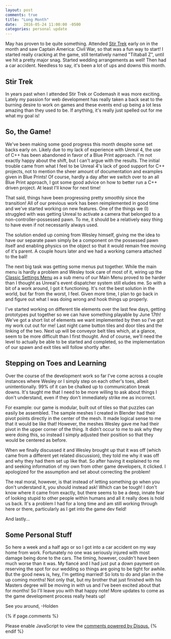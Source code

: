 ```yaml
---
layout: post
comments: true
title: "Long Month"
date:   2016-05-24 11:00:00 -0500
categories: personal update
---
```

May has proven to be quite something. Attended [Stir Trek](http://stirtrek.com/) early on in the month and saw 
Captain America: Civil War, so that was a fun way to start! I started really cracking at the game, still tentatively named
"Tiltaball Z", until we hit a pretty major snag. Started wedding arrangements as well! Then had a car accident. Needless
to say, it's been a lot of ups and downs this month.

Stir Trek
---------
In years past when I attended Stir Trek or Codemash it was more exciting. Lately my passion for web development has really
taken a back seat to the burning desire to work on games and these events end up being a lot less amazing than they used
to be. If anything, it's really just spelled out for me what my goal is! 

So, the Game!
-------------
We've been making some good progress this month despite some set backs early on. Likely due to my lack of experience with
Unreal 4, the use of C++ has been abandoned in favor of a Blue Print approach. I'm not exactly happy about the shift,
but I can't argue with the results. The initial trouble came from what I feel to be Unreal 4's lack of good support for 
C++ projects, not to mention the sheer amount of documentation and examples given in Blue Prints! Of course, hardly
a day after we switch over to an all Blue Print approach, I got some good advice on how to better run a C++ driven project.
At least I'll know for next time!

That said, things have been progressing pretty smoothly since the transition! All of our previous work has been reimplemented
in good time and we've started working on new features. One of the things we (I) struggled with was getting Unreal to 
activate a camera that belonged to a non-controller-possessed pawn. To me, it should be a relatively easy thing to have
even if not necessarily always used. 

The solution ended up coming from Wesley himself, giving me the idea to have our separate pawn simply be a component
on the possessed pawn itself and enabling physics on the object so that it would remain free moving of it's parent. A couple
hours later and we had a working camera attached to the ball!

The next big task was getting some menus put together. While the main menu is hardly a problem and Wesley took care of
most of it, wiring up the [Classic Settings Menu](https://www.unrealengine.com/marketplace/quality-game-settings) as a
sub menu of our Main Menu proved to be harder than I thought as Unreal's event dispatcher system still eludes me. So with
a bit of a work around, I got it functioning. It's not the best solution in the world, but far from the worst, I feel. 
Given more time, I plan to go back in and figure out what I was doing wrong and hook things up properly.

I've started working on different tile elements over the last few days, getting prototypes put together so we can have
something playable by June 17th! We've got a short list of elements we want implemented by then so I've got my work cut out for me!
Last night came button tiles and door tiles and the linking of the two. Next up will be conveyor belt tiles which, at a glance,
seem to be more difficult than I first thought. And of course, we'll need the level to actually be able to be started
and completed, so the implementation of our spawn and exit tiles will follow shortly after. 

Stepping on Toes and Learning
-----------------------------
Over the course of the development work so far I've come across a couple instances where Wesley or I simply step on each
other's toes, albeit unintentionally. 99% of it can be chalked up to communication break downs. It's taught me that I need
to be more willing to ask about things I don't understand, even if they don't immediately strike me as incorrect. 

For example: our game is modular, built out of tiles so that puzzles can easily be assembled. The sample meshes I created
in Blender had their pivot points directly in the center of the mesh. It made logical sense to me that it would be like 
that! However, the meshes Wesley gave me had their pivot in the upper corner of the thing. It didn't occur to me to ask 
why they were doing this, so instead I simply adjusted their position so that they would be centered as before. 

When we finally discussed it and Wesley brought up that it was off (which came from a different yet related discussion),
they told me why it was off and why they had them set up like that. So after having it explained to me and seeking
information of my own from other game developers, it clicked. I apologized for the assumption and set about correcting
the problem! 

The real moral, however, is that instead of letting something go when you don't understand it, you should instead ask!
Which can be tough! I don't know where it came from exactly, but there seems to be a deep, innate fear of looking stupid 
to other people within humans and all it really does is hold us back. It's a problem I had for a long time and am 
still working through here or there, particularly as I get into the game dev field! 

And lastly...

Some Personal Stuff
-------------------
So here a week and a half ago or so I got into a car accident on my way home from work. Fortunately no one was seriously
injured with most damage being done to the cars. The timing, however, couldn't have been much worse than it was. My 
fiancé and I had just put a down payment on reserving the spot for our wedding so things are going to be tight for awhile.
But the good news is, hey, I'm getting married! So lots to do and plan in the up coming months! Not only that, but my
brother that just finished with his Masters degree will be moving in with us and I've been excited about that for months!
So I'll leave you with that happy note! More updates to come as the game development process really heats up!


See you around,
-Holden

{% if page.comments %}
<div id="disqus_thread"></div>
<script>
/**
* RECOMMENDED CONFIGURATION VARIABLES: EDIT AND UNCOMMENT THE SECTION BELOW TO INSERT DYNAMIC VALUES FROM YOUR PLATFORM OR CMS.
* LEARN WHY DEFINING THESE VARIABLES IS IMPORTANT: https://disqus.com/admin/universalcode/#configuration-variables
*/
/*
var disqus_config = function () {
this.page.url = PAGE_URL; // Replace PAGE_URL with your page's canonical URL variable
this.page.identifier = PAGE_IDENTIFIER; // Replace PAGE_IDENTIFIER with your page's unique identifier variable
};
*/
(function() { // DON'T EDIT BELOW THIS LINE
var d = document, s = d.createElement('script');

s.src = '//acrylicorner.disqus.com/embed.js';

s.setAttribute('data-timestamp', +new Date());
(d.head || d.body).appendChild(s);
})();
</script>
<noscript>Please enable JavaScript to view the <a href="https://disqus.com/?ref_noscript" rel="nofollow">comments powered by Disqus.</a></noscript>
{% endif %}